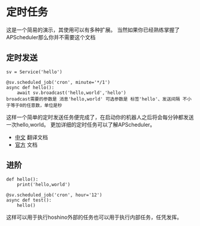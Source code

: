 # 定时任务

这是一个简易的演示，其使用可以有多种扩展。
当然如果你已经熟练掌握了APScheduler那么你并不需要这个文档

## 定时发送
```
sv = Service('hello')

@sv.scheduled_job('cron', minute='*/1')
async def hello():
    await sv.broadcast('hello,world','hello')
broadcast需要的参数是 消息'hello,world' 可选参数是 标签'hello'、发送间隔 不小于等于0的任意数，单位是秒 
```
这样一个简单的定时发送任务便完成了，在启动你的机器人之后将会每分钟都发送一次hello,world。
更加详细的定时任务可以了解APScheduler。
- [中文](https://www.jianshu.com/p/4f5305e220f0) 翻译文档
- [官方](https://apscheduler.readthedocs.io/en/latest/) 文档

## 进阶
```
def hello():
    print('hello,world')

@sv.scheduled_job('cron', hour='12')
async def test():
    hello()
```

这样可以用于执行hoshino外部的任务也可以用于执行内部任务，任凭发挥。
